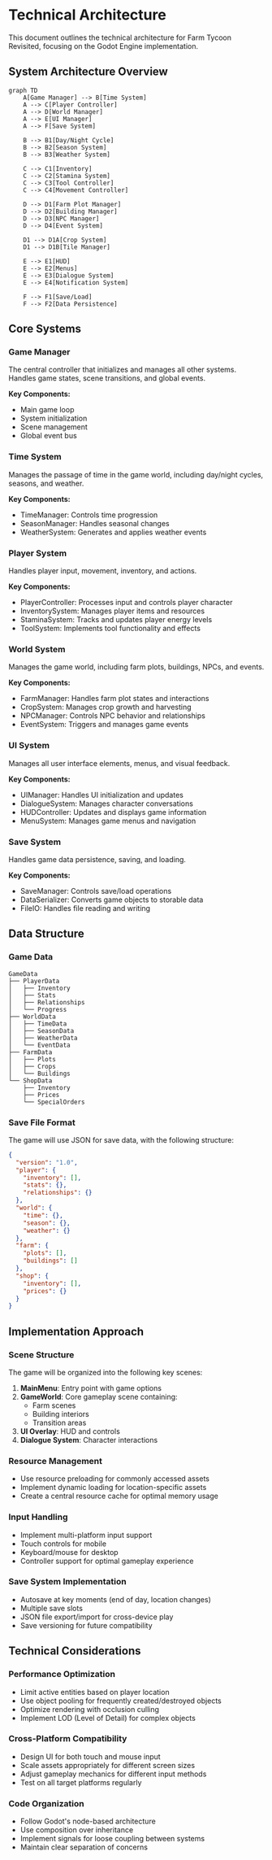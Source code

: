 # Technical Architecture

This document outlines the technical architecture for Farm Tycoon Revisited, focusing on the Godot Engine implementation.

## System Architecture Overview

```mermaid
graph TD
    A[Game Manager] --> B[Time System]
    A --> C[Player Controller]
    A --> D[World Manager]
    A --> E[UI Manager]
    A --> F[Save System]
    
    B --> B1[Day/Night Cycle]
    B --> B2[Season System]
    B --> B3[Weather System]
    
    C --> C1[Inventory]
    C --> C2[Stamina System]
    C --> C3[Tool Controller]
    C --> C4[Movement Controller]
    
    D --> D1[Farm Plot Manager]
    D --> D2[Building Manager]
    D --> D3[NPC Manager]
    D --> D4[Event System]
    
    D1 --> D1A[Crop System]
    D1 --> D1B[Tile Manager]
    
    E --> E1[HUD]
    E --> E2[Menus]
    E --> E3[Dialogue System]
    E --> E4[Notification System]
    
    F --> F1[Save/Load]
    F --> F2[Data Persistence]
```

## Core Systems

### Game Manager
The central controller that initializes and manages all other systems. Handles game states, scene transitions, and global events.

**Key Components:**
- Main game loop
- System initialization
- Scene management
- Global event bus

### Time System
Manages the passage of time in the game world, including day/night cycles, seasons, and weather.

**Key Components:**
- TimeManager: Controls time progression
- SeasonManager: Handles seasonal changes
- WeatherSystem: Generates and applies weather events

### Player System
Handles player input, movement, inventory, and actions.

**Key Components:**
- PlayerController: Processes input and controls player character
- InventorySystem: Manages player items and resources
- StaminaSystem: Tracks and updates player energy levels
- ToolSystem: Implements tool functionality and effects

### World System
Manages the game world, including farm plots, buildings, NPCs, and events.

**Key Components:**
- FarmManager: Handles farm plot states and interactions
- CropSystem: Manages crop growth and harvesting
- NPCManager: Controls NPC behavior and relationships
- EventSystem: Triggers and manages game events

### UI System
Manages all user interface elements, menus, and visual feedback.

**Key Components:**
- UIManager: Handles UI initialization and updates
- DialogueSystem: Manages character conversations
- HUDController: Updates and displays game information
- MenuSystem: Manages game menus and navigation

### Save System
Handles game data persistence, saving, and loading.

**Key Components:**
- SaveManager: Controls save/load operations
- DataSerializer: Converts game objects to storable data
- FileIO: Handles file reading and writing

## Data Structure

### Game Data
```
GameData
├── PlayerData
│   ├── Inventory
│   ├── Stats
│   ├── Relationships
│   └── Progress
├── WorldData
│   ├── TimeData
│   ├── SeasonData
│   ├── WeatherData
│   └── EventData
├── FarmData
│   ├── Plots
│   ├── Crops
│   └── Buildings
└── ShopData
    ├── Inventory
    ├── Prices
    └── SpecialOrders
```

### Save File Format
The game will use JSON for save data, with the following structure:

```json
{
  "version": "1.0",
  "player": {
    "inventory": [],
    "stats": {},
    "relationships": {}
  },
  "world": {
    "time": {},
    "season": {},
    "weather": {}
  },
  "farm": {
    "plots": [],
    "buildings": []
  },
  "shop": {
    "inventory": [],
    "prices": {}
  }
}
```

## Implementation Approach

### Scene Structure
The game will be organized into the following key scenes:

1. **MainMenu**: Entry point with game options
2. **GameWorld**: Core gameplay scene containing:
   - Farm scenes
   - Building interiors
   - Transition areas
3. **UI Overlay**: HUD and controls
4. **Dialogue System**: Character interactions

### Resource Management
- Use resource preloading for commonly accessed assets
- Implement dynamic loading for location-specific assets
- Create a central resource cache for optimal memory usage

### Input Handling
- Implement multi-platform input support
- Touch controls for mobile
- Keyboard/mouse for desktop
- Controller support for optimal gameplay experience

### Save System Implementation
- Autosave at key moments (end of day, location changes)
- Multiple save slots
- JSON file export/import for cross-device play
- Save versioning for future compatibility

## Technical Considerations

### Performance Optimization
- Limit active entities based on player location
- Use object pooling for frequently created/destroyed objects
- Optimize rendering with occlusion culling
- Implement LOD (Level of Detail) for complex objects

### Cross-Platform Compatibility
- Design UI for both touch and mouse input
- Scale assets appropriately for different screen sizes
- Adjust gameplay mechanics for different input methods
- Test on all target platforms regularly

### Code Organization
- Follow Godot's node-based architecture
- Use composition over inheritance
- Implement signals for loose coupling between systems
- Maintain clear separation of concerns 